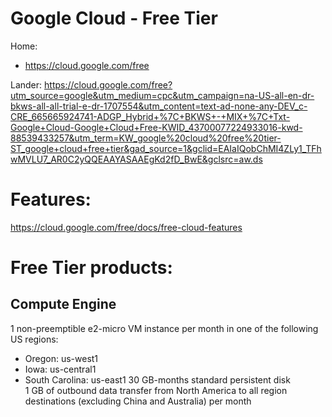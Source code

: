 # Google Cloud - Free Tier
Home:
- https://cloud.google.com/free

Lander: https://cloud.google.com/free?utm_source=google&utm_medium=cpc&utm_campaign=na-US-all-en-dr-bkws-all-all-trial-e-dr-1707554&utm_content=text-ad-none-any-DEV_c-CRE_665665924741-ADGP_Hybrid+%7C+BKWS+-+MIX+%7C+Txt-Google+Cloud-Google+Cloud+Free-KWID_43700077224933016-kwd-88539433257&utm_term=KW_google%20cloud%20free%20tier-ST_google+cloud+free+tier&gad_source=1&gclid=EAIaIQobChMI4ZLy1_TFhwMVLU7_AR0C2yQQEAAYASAAEgKd2fD_BwE&gclsrc=aw.ds

# Features:
https://cloud.google.com/free/docs/free-cloud-features

# Free Tier products:
## Compute Engine	
1 non-preemptible e2-micro VM instance per month in one of the following US regions:
- Oregon: us-west1
- Iowa: us-central1
- South Carolina: us-east1
30 GB-months standard persistent disk  
1 GB of outbound data transfer from North America to all region destinations (excluding China and Australia) per month
